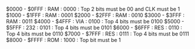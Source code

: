
$0000 - $0FFF : RAM : 0000 : Top 2 bits must be 00 and CLK must be 1
$1000 - $1FFF : RAM : 0001
$2000 - $2FFF : RAM : 0010
$3000 - $3FFF : RAM : 0011
$4000 - $4FFF : VIA : 0100 : Top 4 bits must be 0100
$5000 - $5FFF : 232 : 0101 : Top 4 bits must be 0101
$6000 - $6FFF : RES : 0110 : Top 4 bits must be 0110
$7000 - $7FFF : RES : 0111 : Top 4 bits must be 0111
$8000 - $FFFF : ROM : 1000 : Top   bit  must be 1